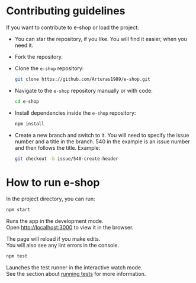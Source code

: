 # Contributing guidelines

If you want to contribute to e-shop or load the project:
- You can star the repository, if you like. You will find it easier, when you need it.
 - Fork the repository.
 - Clone the `e-shop` repository:
    ```bash
    git clone https://github.com/Arturas1989/e-shop.git
    ```

- Navigate to the `e-shop` repository manually or with code:
    ```bash
    cd e-shop
    ```

- Install dependencies inside the `e-shop` repository:
    ```bash
    npm install
    ```
- Create a new branch and switch to it. You will need to specify the issue number and a title in the branch. 540 in the example is an issue number and then follows the title. Example:
    ```bash
    git checkout -b issue/540-create-header
    ```


# How to run e-shop

In the project directory, you can run:
  ```bash
  npm start
  ```

Runs the app in the development mode.\
Open [http://localhost:3000](http://localhost:3000) to view it in the browser.

The page will reload if you make edits.\
You will also see any lint errors in the console.

  ```bash
  npm test
  ```

Launches the test runner in the interactive watch mode.\
See the section about [running tests](https://facebook.github.io/create-react-app/docs/running-tests) for more information.
